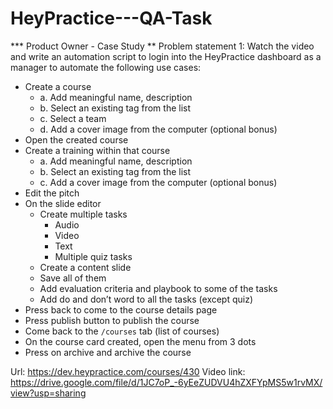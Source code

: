 # HeyPractice---QA-Task

*** Product Owner - Case Study
** Problem statement 1:
Watch the video and write an automation script to login into the HeyPractice dashboard as a
manager to automate the following use cases:

* Create a course
  * a. Add meaningful name, description
  * b. Select an existing tag from the list
  * c. Select a team
  * d. Add a cover image from the computer (optional bonus)
* Open the created course
* Create a training within that course
  * a. Add meaningful name, description
  * b. Select an existing tag from the list
  * c. Add a cover image from the computer (optional bonus)
* Edit the pitch
* On the slide editor
  * Create multiple tasks
    * Audio
    * Video
    * Text
    * Multiple quiz tasks
  * Create a content slide
  * Save all of them
  * Add evaluation criteria and playbook to some of the tasks
  * Add do and don’t word to all the tasks (except quiz)
* Press back to come to the course details page
* Press publish button to publish the course
* Come back to the `/courses` tab (list of courses)
* On the course card created, open the menu from 3 dots
* Press on archive and archive the course

Url: https://dev.heypractice.com/courses/430
Video link:
https://drive.google.com/file/d/1JC7oP_-6yEeZUDVU4hZXFYpMS5w1rvMX/view?usp=sharing
